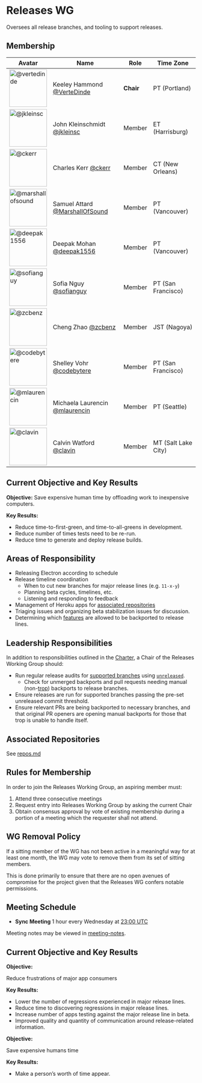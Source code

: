 # Releases WG

Oversees all release branches, and tooling to support releases.

## Membership

| Avatar | Name | Role | Time Zone |
| -------------------------------------------|----------------------|----------------------------| -------- |
| <img src="https://github.com/vertedinde.png" width=100 alt="@vertedinde">  | Keeley Hammond [@VerteDinde](https://github.com/vertedinde) | **Chair** | PT (Portland) |
| <img src="https://github.com/jkleinsc.png" width=100 alt="@jkleinsc">  | John Kleinschmidt [@jkleinsc](https://github.com/jkleinsc) | Member | ET (Harrisburg) |
| <img src="https://github.com/ckerr.png" width=100 alt="@ckerr">  | Charles Kerr [@ckerr](https://github.com/ckerr) | Member | CT (New Orleans) |
| <img src="https://github.com/marshallofsound.png" width=100 alt="@marshallofsound">  | Samuel Attard [@MarshallOfSound](https://github.com/marshallofsound) | Member | PT (Vancouver) |
| <img src="https://github.com/deepak1556.png" width=100 alt="@deepak1556">  | Deepak Mohan [@deepak1556](https://github.com/deepak1556) | Member | PT (Vancouver) |
| <img src="https://github.com/sofianguy.png" width=100 alt="@sofianguy">  | Sofia Nguy [@sofianguy](https://github.com/sofianguy) | Member | PT (San Francisco) |
| <img src="https://github.com/zcbenz.png" width=100 alt="@zcbenz">  | Cheng Zhao [@zcbenz](https://github.com/zcbenz) | Member | JST (Nagoya) |
| <img src="https://github.com/codebytere.png" width=100 alt="@codebytere">  | Shelley Vohr [@codebytere](https://github.com/codebytere) | Member | PT (San Francisco)|
| <img src="https://github.com/mlaurencin.png" width=100 alt="@mlaurencin">  | Michaela Laurencin [@mlaurencin](https://github.com/mlaurencin) | Member | PT (Seattle) |
| <img src="https://github.com/clavin.png" width=100 alt="@clavin">  | Calvin Watford [@clavin](https://github.com/clavin) | Member | MT (Salt Lake City) |

## Current Objective and Key Results

**Objective:** Save expensive human time by offloading work to inexpensive computers.

**Key Results:**
* Reduce time-to-first-green, and time-to-all-greens in development.
* Reduce number of times tests need to be re-run.
* Reduce time to generate and deploy release builds.

## Areas of Responsibility

* Releasing Electron according to schedule
* Release timeline coordination
  * When to cut new branches for major release lines (e.g. `11-x-y`)
  * Planning beta cycles, timelines, etc.
  * Listening and responding to feedback
* Management of Heroku apps for [associated repositories](#associated-repositories)
* Triaging issues and organizing beta stabilization issues for discussion.
* Determining which [features](feature-backport-requests.md) are allowed to be backported to release lines.

## Leadership Responsibilities

In addition to responsibilities outlined in the [Charter](../charter/README.md), a Chair of the Releases Working Group should:

* Run regular release audits for [supported branches](https://electronjs.org/docs/tutorial/support#supported-versions) using [`unreleased`](https://github.com/electron/unreleased).
  * Check for unmerged backports and pull requests needing manual (non-[trop](https://github.com/electron/trop)) backports to release branches.
* Ensure releases are run for supported branches passing the pre-set unreleased commit threshold.
* Ensure relevant PRs are being backported to necessary branches, and that original PR openers are opening manual backports for those that trop is unable to handle itself.

## Associated Repositories

See [repos.md](repos.md)

## Rules for Membership

In order to join the Releases Working Group, an aspiring member must:

1. Attend three consecutive meetings
2. Request entry into Releases Working Group by asking the current Chair
3. Obtain consensus approval by vote of existing membership during a portion of a meeting which the requester shall not attend.

## WG Removal Policy

If a sitting member of the WG has not been active in a meaningful way for at least one month, the WG may vote to remove them from its set of sitting members.

This is done primarily to ensure that there are no open avenues of compromise for the project given that the Releases WG confers notable permissions.

## Meeting Schedule

* **Sync Meeting** 1 hour every Wednesday at [23:00 UTC](https://duckduckgo.com/?q=23%3A00+UTC&ia=answer)

Meeting notes may be viewed in [meeting-notes](meeting-notes).

## Current Objective and Key Results

**Objective:**

Reduce frustrations of major app consumers

**Key Results:**

* Lower the number of regressions experienced in major release lines.	
* Reduce time to discovering regressions in major release lines.
* Increase number of apps testing against the major release line in beta.
* Improved quality and quantity of communication around release-related information.

**Objective:**

Save expensive humans time

**Key Results:**

* Make a person’s worth of time appear.
